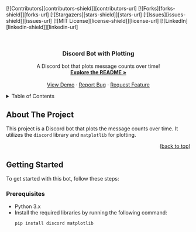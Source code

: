 <!-- Best-README-Template -->
<!-- Project Shields -->
[![Contributors][contributors-shield]][contributors-url]
[![Forks][forks-shield]][forks-url]
[![Stargazers][stars-shield]][stars-url]
[![Issues][issues-shield]][issues-url]
[![MIT License][license-shield]][license-url]
[![LinkedIn][linkedin-shield]][linkedin-url]

<!-- Project Logo -->
<br />
<div align="center">
  <h3 align="center">Discord Bot with Plotting</h3>
  <p align="center">
    A Discord bot that plots message counts over time!
    <br />
    <a href="#about-the-project"><strong>Explore the README »</strong></a>
    <br />
    <br />
    <a href="https://github.com/your_username/repo_name">View Demo</a>
    ·
    <a href="https://github.com/your_username/repo_name/issues">Report Bug</a>
    ·
    <a href="https://github.com/your_username/repo_name/issues">Request Feature</a>
  </p>
</div>

<!-- Table of Contents -->
<details>
  <summary>Table of Contents</summary>
  <ol>
    <li><a href="#about-the-project">About The Project</a></li>
    <li><a href="#getting-started">Getting Started</a></li>
    <li><a href="#usage">Usage</a></li>
    <li><a href="#license">License</a></li>
    <li><a href="#contact">Contact</a></li>
  </ol>
</details>

<!-- About The Project -->
## About The Project

This project is a Discord bot that plots the message counts over time. It utilizes the `discord` library and `matplotlib` for plotting.

<p align="right">(<a href="#readme-top">back to top</a>)</p>

<!-- Getting Started -->
## Getting Started

To get started with this bot, follow these steps:

### Prerequisites

- Python 3.x
- Install the required libraries by running the following command:
  ```shell
  pip install discord matplotlib
